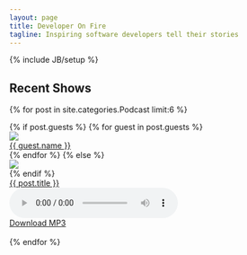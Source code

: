 ```yaml
---
layout: page
title: Developer On Fire
tagline: Inspiring software developers tell their stories
---
```

{% include JB/setup %}

## Recent Shows

{% for post in site.categories.Podcast limit:6 %}

  <div class="row episode">
    <div class="col-lg-2 col-sm-4 col-xs-12 text-center">
      {% if post.guests %}
        {% for guest in post.guests %}
          <div>
            <img class="img guest" src="{{ guest.image }}" />
          </div>
          <div>
            <a href="{{ BASE_PATH }}{{ post.url }}">{{ guest.name }}</a>
          </div>
        {% endfor %}
      {% else %}
        <div>
          <img class="img guest" src="{{ post.image }}" />
        </div>
      {% endif %}
    </div>
    <div class="col-lg-7 col-sm-8 col-xs-12 text-left text-center">
      <div>
        <a href="{{ BASE_PATH }}{{ post.url }}">{{ post.title }}</a>
      </div>
      <div>
        <audio src="{{ post.link }}" controls="controls"></audio>
      </div>
      <div>
        <a href="{{ post.link }}" target="_blank" class="btn btn-danger">Download MP3</a>
      </div>
    </div>
    <div class="col-lg-3 col-sm-12 col-xs-12 text-left text-left">
      &nbsp;
    </div>
  </div>
{% endfor %}
